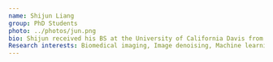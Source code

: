 ```yaml
---
name: Shijun Liang
group: PhD Students
photo: ../photos/jun.png
bio: Shijun received his BS at the University of California Davis from 2013 in 2017. He was a research intern at Johns Hopkins University for two years, before joining MSU.
Research interests: Biomedical imaging, Image denoising, Machine learning
---
```



